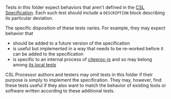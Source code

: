 Tests in this folder expect behaviors that aren't defined in the [CSL Specification](https://docs.citationstyles.org/en/stable/specification.html). Each such test
should include a `DESCRIPTION` block describing its particular deviation.

The specific disposition of these tests varies. For example, they may expect behavior that

- should be added to a future version of the specification
- is useful but implemented in a way that needs to be re-worked before it can be added to the specification
- is specific to an internal process of [citeproc-js](https://github.com/Juris-M/citeproc-js) and so may belong among [its local tests](https://github.com/Juris-M/citeproc-js/tree/master/fixtures/local)

CSL Processor authors and testers may omit tests in this folder if their purpose is simply to implement the specification. They may, however, find these tests useful if they also want to match the behavior of existing tools or software written according to these additional tests.